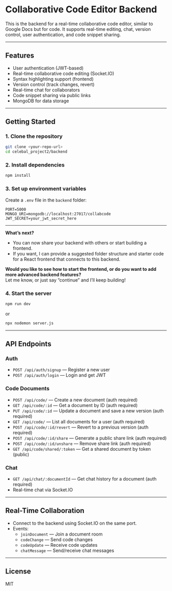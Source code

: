 # Collaborative Code Editor Backend

This is the backend for a real-time collaborative code editor, similar to Google Docs but for code. It supports real-time editing, chat, version control, user authentication, and code snippet sharing.

---

## Features

- User authentication (JWT-based)
- Real-time collaborative code editing (Socket.IO)
- Syntax highlighting support (frontend)
- Version control (track changes, revert)
- Real-time chat for collaborators
- Code snippet sharing via public links
- MongoDB for data storage

---

## Getting Started

### 1. Clone the repository

```bash
git clone <your-repo-url>
cd celebal_project2/backend
```

### 2. Install dependencies

```bash
npm install
```

### 3. Set up environment variables

Create a `.env` file in the `backend` folder:

```
PORT=5000
MONGO_URI=mongodb://localhost:27017/collabcode
JWT_SECRET=your_jwt_secret_here
```

---

**What’s next?**

- You can now share your backend with others or start building a frontend.
- If you want, I can provide a suggested folder structure and starter code for a React frontend that connects to this backend.

**Would you like to see how to start the frontend, or do you want to add more advanced backend features?**  
Let me know, or just say “continue” and I’ll keep building!

### 4. Start the server

```bash
npm run dev
```

or

```bash
npx nodemon server.js
```

---

## API Endpoints

### Auth

- `POST /api/auth/signup` — Register a new user
- `POST /api/auth/login` — Login and get JWT

### Code Documents

- `POST /api/code/` — Create a new document (auth required)
- `GET /api/code/:id` — Get a document by ID (auth required)
- `PUT /api/code/:id` — Update a document and save a new version (auth required)
- `GET /api/code/` — List all documents for a user (auth required)
- `POST /api/code/:id/revert` — Revert to a previous version (auth required)
- `POST /api/code/:id/share` — Generate a public share link (auth required)
- `POST /api/code/:id/unshare` — Remove share link (auth required)
- `GET /api/code/shared/:token` — Get a shared document by token (public)

### Chat

- `GET /api/chat/:documentId` — Get chat history for a document (auth required)
- Real-time chat via Socket.IO

---

## Real-Time Collaboration

- Connect to the backend using Socket.IO on the same port.
- Events:
  - `joinDocument` — Join a document room
  - `codeChange` — Send code changes
  - `codeUpdate` — Receive code updates
  - `chatMessage` — Send/receive chat messages

---

## License

MIT
